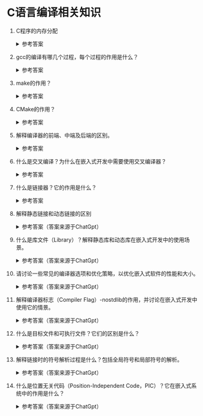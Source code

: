 C语言编译相关知识
===

1. <a name="memory_layout_of_c"></a>C程序的内存分配
    <details>
      <summary>参考答案</summary>
    
    C程序内存分配为以下五个区：
    1. text (或code): 存储可执行代码，通常是固定大小而且是只读的。
    2. data： 存储`已初始化`的全局变量或静态局部变量。
    3. bss(Block Started by Symbol): 存储`未初始化`的全局变量或静态局部变量。
    4. heap: 存储动态分配的内存段，一般从bss尾部往高地址内存区增长。
    5. stack: 用于调用栈，从高地址内存区往低地址内存区增长。
   
    五个区的分布图可参考：

    ![program memory layout](https://upload.wikimedia.org/wikipedia/commons/thumb/5/50/Program_memory_layout.pdf/page1-94px-Program_memory_layout.pdf.jpg)

    在上面的五个区中可以发现，`bss`区和`data`区都是用于存储全局变量值或静态局部变量值的，只是前者是存储未初始化的，而后者是存储已初始化的。我们知道C语言中，未定义的`static`变量一般都会默认初始化为0，那么为什么还要拆成两个区来存储？
    
    其实之所以拆成`bss`区和`data`区主要是为了减小程序大小。因为`data`区和`bss`区有如下的处理差异：
    - text 和 data 段都在可执行文件中，由系统从可执行文件中加载
    - bss 段不在可执行文件中，由系统初始化。
  
    即如果我们将无需初始化的变量放在bss区，bss区只存储标识符，那么只需要在程序启动时将需要初始化为0的未初始化变量初始化为0即可。这样可以减少程序大小，从而降低ROM空间的开销（在嵌入式设备上，采用更低规格的ROM可以降低成本）。

    另外还需要注意的是，将程序划分为以上五个区只是典型的情况，不同的操作系统可能会有不同的实现。
    参考资料：
    - [Program Memory](https://en.wikipedia.org/wiki/Data_segment#Program_memory)
    - [.bss](https://en.wikipedia.org/wiki/.bss)
    - [Why is the .bss segment required?](https://stackoverflow.com/questions/9535250/why-is-the-bss-segment-required)
    - [深入理解BSS段与data段的区别](https://www.jianshu.com/p/ddfb284c1f7a)
    </details>

2. gcc的编译有哪几个过程，每个过程的作用是什么？
    <details>
      <summary>参考答案</summary>

      gcc编译分为四个过程：预处理、编译、汇编、链接。四个过程的作用分别如下：

      1. 预处理(c pre-processing)：C Pre-processing简写为`cpp`，在gcc编译过程中主要由`cpp`程序负责该过程的代码处理。该过程主要做一些文本的初始化处理(如移除注释)、源文件所需头文件(`#include`)内容拷贝到源文件中及将`macro`进行展开。预处理完后会生成`*.i`文件，是一下过程`编译`的的输入。在gcc上，可以使用如下命令对文件进行预处理：
   
      ```shell
      gcc -E input.c -o input.i
      ```

      2. 编译(Compilation): 编译过程将前一过程生成的`*.i`文件进行编译以生成特定架构上的汇编代码。生成的汇编代码文件以`s`作为文件名后缀。在gcc上，可以使用如下命令生成文件的汇编代码：
      
      ```shell
      gcc -S input.i
      ```
   
      3. 汇编(Assembly)：汇编过程将汇编代码转化为机器代码（即二进制文件），生成的文件以`o`为文件名后缀。在gcc套件中，汇编过程是由`as`程序负责的，可以使用如下命令生成文件的机器代码：
   
      ```shell
      gcc -c input.s
      ```

      4. 链接(Linker): 链接过程将生成的二进制文件与依赖的库文件进行链接从而生成可执行文件。链接过程由程序`ld`负责。
   
      参考资料：
      - [Options Controlling the Kind of Output](https://gcc.gnu.org/onlinedocs/gcc/Overall-Options.html)
      - [GCC Compilation Process](https://www3.ntu.edu.sg/home/ehchua/programming/cpp/gcc_make.html)
    </details>

3. make的作用？

    <details>
      <summary>参考答案</summary>

      make是软件开发过程中非常常用的一个工具，它读取工程中的`makefile`文件以自动构建软件。`makefile`文件主要格式为：`目标` + `依赖` + `规则`，如下：

      ```makefile
      target: dependencies
      <TAB>command-1
      <TAB>command-2
      ```

      参考资料：
      - [wikipedia: make](https://zh.wikipedia.org/zh-cn/Make)
    </details>

4. CMake的作用？

    <details>
      <summary>参考答案</summary>

      CMake是一个跨平台的、开源的自动化建构系统，用于软件的自动构建、测试、打包和安装。CMake本身并不具备构建功能，而是通过读取`CMakeList.txt`生成其它构建系统的构建文件（如生成`make`系统的`makefile`、生成`Windows MSVC`的`projects/workspaces`）。再通过这些生成的构建文件去做软件的构建。
      对C/C++程序来说，CMake的优点主要有：
      1. 支持跨平台，如Linux和Windows
      2. 脚本`较`makefile简单易读
   
      CMake的缺点也很明显：强大但也很复杂，调试麻烦，对开发人员要求较高。

      参考资料：
      - [wikipedia: CMake](https://en.wikipedia.org/wiki/CMake)
    </details>

5. 解释编译器的前端、中端及后端的区别。
   <details>
      <summary>参考答案</summary>
    
      编译器的编译过程分为前端(front-end)、中端(middle-end)和后端(back-end)。三个过程的作用分别如下：
      1. 前端：分析源码文件生成程序的中间表示(Intermediate representation, IR),该过程主要包括预处理、词法分析、语法分析和语义分析
      2. 中端：也被称为优化器，对前端生成的IR进行优化以提高程序的性能及质量
      3. 后端：主要处理CPU架构相关的优化及生成目标机器代码

      参考资料：
      - [Compiler](https://en.wikipedia.org/wiki/Compiler)
      - [理解代码，编译器的前端技术](https://www.infoq.cn/article/qvvkrri0io6u0qwai1qg)
    </details>

6. 什么是交叉编译？为什么在嵌入式开发中需要使用交叉编译器？
   <details>
      <summary>参考答案</summary>

      交叉编译是在一个平台（主机平台）上生成另一个平台（目标平台）上的可执行代码。执行交叉编译的编译工具链即为交叉编译器。

      在嵌入式开发中，通常需要使用交叉编译器的原因有以下几点：

      1. `同时支持不同的硬件平台`：嵌入式设备通常基于特定的硬件平台，例如ARM、MIPS、PowerPC等。这些平台具有不同的指令集和体系结构。通过使用交叉编译器，可以在主机平台上编写和编译代码，然后将生成的目标代码移植到目标嵌入式设备上运行。
      2. `主机与目标平台差异`：主机平台通常是通用的计算机系统，例如PC或服务器，而目标平台是嵌入式设备。它们具有不同的操作系统、库和硬件资源。使用交叉编译器可以针对目标平台生成可执行代码，以便在目标设备上运行。
      3. `开发效率`：嵌入式设备通常具有有限的资源，通过使用交叉编译器，可以在开发环境中进行更快速的迭代和测试，而无需在实际的嵌入式设备上进行每一次更改的编译和部署。这加快了开发过程，并提供了更高的灵活性。
   
      参考资料：
      - [交叉编译](https://baike.baidu.com/item/交叉编译/10916911)
      - [Cross-compiler](https://en.wikipedia.org/wiki/Cross_compiler)
    </details>

7. 什么是链接器？它的作用是什么？
   <details>
      <summary>参考答案</summary>

      链接器(`Linker` or `Link editor`)是一个将编译器生成的一个或多个目标文件(object files)链接为单一可执行程序、库文件或另一目标文件的程序。
      链接器的主要作用有：
      1. `符号解析（Symbol resolution）`：链接器负责解析目标文件中使用和定义的符号（函数、变量等）。当多个目标文件之间存在相互调用或引用的符号时，链接器会解析它们之间的关系，以确保符号在最终的可执行文件中能够正确地连接和使用。
      2. `符号重定位（Symbol relocation）`：目标文件中的符号通常是相对于其所在模块的位置进行编码的。链接器负责将这些相对地址转换为绝对地址，以便在最终的可执行文件中正确定位符号的位置。
      3. `合并和组织代码（Code merging and organization）`：链接器将多个目标文件中的代码段和数据段合并成一个单一的可执行文件。它负责处理代码段的重定位和修复，以确保各个模块之间的跳转和引用是正确的。
      4. `解决库依赖（Library dependency resolution）`：链接器能够解决可执行文件或共享库对外部库的依赖关系。当一个目标文件引用了外部库中的函数或变量时，链接器会定位并将相关的库文件与可执行文件进行关联，以确保在运行时可以正确地调用和使用库中的功能。
      5. `符号表生成（Symbol table generation）`：链接器还会生成一个符号表，其中包含所有目标文件中定义和引用的符号信息。这个符号表在调试和符号查找时非常有用。
  
      参考资料：
      - [Linker (computing)](https://en.wikipedia.org/wiki/Linker_(computing))
    </details>

8. 解释静态链接和动态链接的区别
    <details>
      <summary>参考答案（答案来源于ChatGpt）</summary>

      静态链接（Static Linking）和动态链接（Dynamic Linking）是在编译和链接过程中使用的两种不同的方法。

      静态链接是指在编译和链接时，将目标文件和库文件的代码和数据合并到最终的可执行文件中。在静态链接的情况下，目标文件中使用的所有库函数和库文件的代码都被复制到最终的可执行文件中。这意味着可执行文件独立于系统上的任何库文件，它包含了所有运行所需的代码和数据。在运行时，可执行文件不需要额外的依赖，可以直接执行。

      动态链接是指在编译和链接时，目标文件只包含对库函数的引用，而不包含实际的库函数代码和数据。在运行时，操作系统会动态加载所需的库文件，并将其与可执行文件进行链接。这意味着可执行文件本身较小，只包含了对库函数的引用，而实际的库函数代码和数据在运行时从共享库（shared library）中加载。多个可执行文件可以共享同一个共享库，从而节省了存储空间。

      区别如下：

      1. `大小`：静态链接生成的可执行文件通常比较大，因为它包含了所有所需的代码和数据。而动态链接生成的可执行文件相对较小，因为它只包含对库函数的引用。

      2. `可维护性`：静态链接生成的可执行文件是独立的，不依赖于外部库文件。这样可以确保程序在不同环境中的运行一致性。但是，如果库文件有更新或修复，需要重新编译和链接可执行文件。而动态链接使得库文件可以独立于可执行文件进行更新和维护，只需要更新库文件而不需要重新编译和链接可执行文件。

      3. `内存使用`：静态链接时，每个可执行文件都会包含所需的库函数代码和数据，可能导致内存占用增加。而动态链接时，多个可执行文件可以共享同一个库的实例，节省了内存占用。

      4. `运行时依赖`：静态链接生成的可执行文件在运行时不需要外部库文件的存在，可以直接运行。而动态链接生成的可执行文件在运行时需要依赖库文件，如果库文件不存在或版本不兼容，程序将无法执行。

      总结：静态链接将所有的代码和数据合并到可执行文件中，使其独立运行；动态链接在运行时加载所需的库文件，使得可执行文件更小，并且可以共享库文件，提高了可维护性和内存使用效率。

      参考资料：
      - [Linker (computing)](https://en.wikipedia.org/wiki/Linker_(computing))
    </details>

9.  什么是库文件（Library）？解释静态库和动态库在嵌入式开发中的使用场景。
    <details>
      <summary>参考答案（答案来源于ChatGpt）</summary>

      库文件（Library）是一组预编译的代码和数据，提供了特定功能的函数，以供其他程序在编译和链接过程中使用。库文件可以包含可重用的代码、函数、变量和其他资源，它们被设计成可供多个程序共享和重复使用。

      在嵌入式系统中，通常会使用静态库来最大限度地减少系统资源的占用，尤其是对于具有严格的资源限制的系统。动态库可能在嵌入式系统中使用较少，但在一些特定场景下仍然有用，例如共享某些通用功能的库文件，以便多个应用程序可以共享和更新这些功能。

    </details>

10. 请讨论一些常见的编译器选项和优化策略，以优化嵌入式软件的性能和大小。
    <details>
      <summary>参考答案（答案来源于ChatGpt）</summary>

      常用的优化软件性能和大小的编译器选项有：

      1. `-Os`：此选项将编译器优化为最小化代码大小。它会执行一系列优化，包括消除未使用的代码、常量折叠和传播、简化表达式等。
      2. `-O2`或`-O3`：这些选项表示编译器使用更高级别的优化来提高性能和代码大小。较高级别的优化可能会增加编译时间，但通常会提供更好的性能。
      3. `-ffunction-sections -fdata-sections`：这些选项将代码和数据分离成小节，以便进行进一步的优化和链接时的死代码消除。这可以减小最终的可执行文件大小。
      4. `-flto`：此选项启用链接时优化（Link Time Optimization），它在链接过程中对整个程序进行优化。这可以提供更高级别的优化和更好的性能。
      5. `-finline-functions`：此选项启用函数内联优化，将函数调用替换为函数体的副本。这减少了函数调用的开销，提高了性能。
      6. `-fomit-frame-pointer`：此选项告诉编译器省略函数调用时的Frame Pointer，从而减少了堆栈操作和代码大小。
      7. `-march`和`-mtune`：这些选项用于指定目标处理器的体系结构和微体系结构，以便编译器能够生成针对特定处理器优化的代码。
      8. `-falign-functions`和`-falign-loops`：这些选项控制函数和循环的对齐方式，以提高内存访问的效率。
      9. `-fno-unroll-loops`：此选项禁用循环展开优化，适用于循环次数较多或代码大小有限的情况。

      参考资料：
      - [GCC Optimization Options](https://gcc.gnu.org/onlinedocs/gcc/Optimize-Options.html)
    </details>

11. 解释编译器标志（Compiler Flag）-nostdlib的作用，并讨论在嵌入式开发中使用它的情景。
    <details>
      <summary>参考答案（答案来源于ChatGpt）</summary>

      编译器标志（Compiler Flag）`-nostdlib`用于告诉编译器不要使用默认的标准库（standard library）。

      默认情况下，编译器会链接标准库以提供一些常见的函数和功能，如输入/输出、内存分配等。然而，在某些嵌入式开发场景中，可能需要更加精简的运行时环境，不需要使用完整的标准库。这时可以使用`-nostdlib`标志来排除默认的标准库。

      使用`-nostdlib`标志的情景包括：

      1. `嵌入式系统的资源限制`：在一些嵌入式系统中，资源有限，包括处理器性能、存储空间和内存。使用`-nostdlib`标志可以避免链接大型标准库，减小可执行文件的大小，节省存储空间。

      2. `替代标准库`：在某些嵌入式系统中，可能有自定义的库或者第三方的轻量级库，可以替代标准库的部分功能。通过使用`-nostdlib`标志，可以链接这些特定的库而不链接默认的标准库。

      3. `裸机编程`：在裸机编程中，可能直接访问硬件寄存器和设备，而不需要标准库提供的抽象层。使用`-nostdlib`标志可以避免链接标准库，确保代码直接操作硬件。

      使用`-nostdlib`标志后，需要手动处理输入/输出、内存分配等功能的实现，或者使用其他替代方案。此外，可能还需要指定其他必要的链接选项和库文件，以满足特定嵌入式系统的需求。

      参考资料：
      - [GCC Command-Line Options](https://gcc.gnu.org/onlinedocs/gcc/Link-Options.html#index-nostdlib)
    </details>

12. 什么是目标文件和可执行文件？它们的区别是什么？
    <details>
      <summary>参考答案（答案来源于ChatGpt）</summary>

      1. 目标文件（Object File）是编译器在编译源代码后生成的中间文件，它包含了已编译代码的二进制表示形式、符号表和其他调试信息，但尚未进行最终的链接操作。
      2. 可执行文件（Executable File）是经过链接器将一个或多个目标文件以及所需的库文件合并后生成的最终可执行程序。可执行文件包含了完整的机器指令、数据和其他所需的资源，可以直接在操作系统上运行。

      其区别如下：
      1. 目标文件是编译的中间产物，包含了已编译代码的二进制表示形式和符号表，但它们还没有被链接起来形成可执行程序。
      2. 可执行文件是最终生成的可执行程序，它包含了所有链接的目标文件和库文件，具有完整的机器指令、数据和其他资源，可以直接运行

      参考资料：
      - [Object file](https://en.wikipedia.org/wiki/Object_file)
      - [Executable](https://en.wikipedia.org/wiki/Executable)
    </details>

13. 解释链接时的符号解析过程是什么？包括全局符号和局部符号的解析。
    <details>
      <summary>参考答案（答案来源于ChatGpt）</summary>

      链接时的符号解析过程是链接器在将多个目标文件或库文件合并成可执行文件或目标文件时，解决符号引用（Symbol Reference）的过程。符号解析涉及全局符号和局部符号的解析。

      1. 全局符号解析：
          1. 全局符号是在多个源文件中定义和使用的全局变量、函数和对象。它们可以在不同的源文件中定义，但在链接过程中需要确保它们的引用是正确解析的。
          2. 链接器首先会收集所有目标文件中的全局符号，并将其保存到一个符号表中。符号表记录了全局符号的名称、类型和定义位置等信息。
          3. 在解析引用时，链接器会遍历所有引用的全局符号，并在符号表中查找对应的定义。如果找到了匹配的定义，链接器将将引用的地址绑定到正确的定义位置上。

      2. 局部符号解析：
          1. 局部符号是在单个源文件中定义和使用的局部变量、函数和对象。它们的作用域限定在源文件内部，对于其他源文件是不可见的。
          2. 局部符号的解析是在单个目标文件的编译过程中进行的。编译器会为每个局部符号分配唯一的标识符或地址，并在编译过程中将符号引用绑定到相应的符号定义。
          3. 在链接过程中，局部符号的解析是通过地址绑定实现的。编译器为每个局部符号分配了唯一的地址，链接器通过地址绑定将引用的地址绑定到正确的定义位置上。
    </details>

14. 什么是位置无关代码（Position-Independent Code，PIC）？它在嵌入式系统中的作用是什么？
    <details>
      <summary>参考答案（答案来源于ChatGpt）</summary>
      
      位置无关代码（Position-Independent Code，PIC）是一种编译和链接的方式，使得代码在内存中的位置可以灵活地确定，而不依赖于固定的绝对地址。PIC的主要目的是实现可移植性和共享代码的能力。

      在嵌入式系统中，PIC有以下几个作用：
      1. `内存布局灵活`：嵌入式系统通常有限的内存资源，而且内存布局可能因为硬件限制或操作系统要求而发生变化。使用PIC可以使得代码可以加载到任意的内存地址，并且代码内部的引用和跳转也是相对的，因此不依赖于固定的绝对地址。
      2. `共享库和动态链接`：嵌入式系统中，共享库（或动态链接库）的使用是常见的，可以节省存储空间并提高代码的复用性。PIC使得共享库可以加载到任意的内存地址，并且可以同时被多个程序共享。
      3. `代码保护和安全性`：使用PIC可以增强代码的安全性，防止针对特定地址的攻击。由于代码不依赖于固定的绝对地址，恶意用户很难通过攻击特定地址来破坏系统。

      总而言之，位置无关代码在嵌入式系统中的作用是实现代码的灵活加载和共享，适应有限的内存资源和可移植性要求，并增强代码的安全性。

      参考资料：
      - [Position-independent code](https://en.wikipedia.org/wiki/Position-independent_code)
    </details>